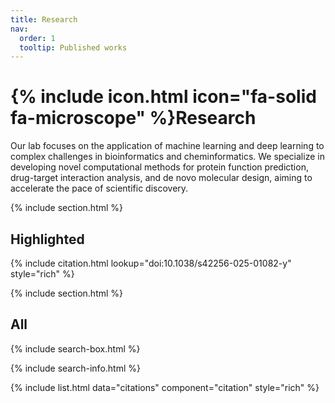 ```yaml
---
title: Research
nav:
  order: 1
  tooltip: Published works
---
```


# {% include icon.html icon="fa-solid fa-microscope" %}Research

Our lab focuses on the application of machine learning and deep learning to complex challenges in bioinformatics and cheminformatics. We specialize in developing novel computational methods for protein function prediction, drug-target interaction analysis, and de novo molecular design, aiming to accelerate the pace of scientific discovery.

{% include section.html %}

## Highlighted

{% include citation.html lookup="doi:10.1038/s42256-025-01082-y" style="rich" %}

{% include section.html %}

## All

{% include search-box.html %}

{% include search-info.html %}

{% include list.html data="citations" component="citation" style="rich" %}
